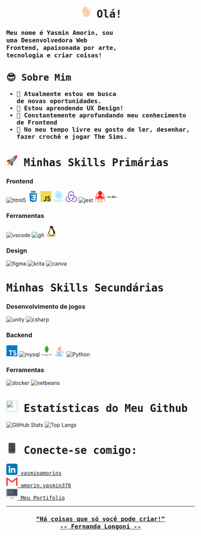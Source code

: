## <h1 align="center" > <img src="./Images/handWave.gif" width="30px"><samp> Olá! </samp></h1>
<img align="right" src="./Images/icodelikeagirl.gif" width="200">
<h3>
<samp>
Meu nome é Yasmin Amorin, sou uma Desenvolvedora Web Frontend, apaixonada por arte, tecnologia e criar coisas!</br> 
  
## 😎 Sobre Mim
  
- :telescope: Atualmente estou em busca de novas oportunidades. </br>
- :seedling: Estou aprendendo UX Design! </br>
- :gem: Constantemente aprofundando meu conhecimento de Frontend </br>
- :art: No meu tempo livre eu gosto de ler, desenhar, fazer crochê e jogar The Sims.
</samp>
</h3>

## <h1> <img src="./Images/rocket.gif" width="30px"><samp> Minhas Skills Primárias </samp></h1>

### Frontend
<p align="left">  
  <img src="https://user-images.githubusercontent.com/25181517/192158954-f88b5814-d510-4564-b285-dff7d6400dad.png" alt="html5" width="30" height="30"/>
  <img src="https://raw.githubusercontent.com/devicons/devicon/master/icons/css3/css3-original-wordmark.svg " alt="css3" width="30" height="30"/>
  <img src="https://raw.githubusercontent.com/devicons/devicon/master/icons/javascript/javascript-original.svg" alt="javascript" width="30" height="30"/>
  <img src="https://raw.githubusercontent.com/devicons/devicon/master/icons/react/react-original-wordmark.svg" alt="react" width="30" height="30"/> 
  <img src="https://raw.githubusercontent.com/devicons/devicon/master/icons/redux/redux-original.svg" alt="redux" width="30" height="30"/>
  <img src="https://user-images.githubusercontent.com/25181517/187955005-f4ca6f1a-e727-497b-b81b-93fb9726268e.png" alt="jest" width="30" height="30"/>
  <img src="./Images/testing-library-red.svg" alt="react-teasting-library" width="30" height="30"/>
  <img src="https://raw.githubusercontent.com/devicons/devicon/master/icons/nodejs/nodejs-original-wordmark.svg" alt="nodejs" width="30 " height="30"/> 
</p>

### Ferramentas   
<p align="left">    
  <img src="https://user-images.githubusercontent.com/25181517/192108891-d86b6220-e232-423a-bf5f-90903e6887c3.png" alt="vscode" width="30" height="30"/>
   <img src="https://user-images.githubusercontent.com/25181517/192108372-f71d70ac-7ae6-4c0d-8395-51d8870c2ef0.png" alt="git" width="30" height="30"/>
  <img src="https://raw.githubusercontent.com/devicons/devicon/master/icons/linux/linux-original.svg" alt="linux" width="30" height="30"/>  
</p> 

### Design
<p align="left">  
  <img src="https://cdn-icons-png.flaticon.com/512/5968/5968705.png" alt="figma" width="30" height="30"/>
  <img src="https://upload.wikimedia.org/wikipedia/commons/thumb/3/31/Calligra_Krita_icon.svg/1200px-Calligra_Krita_icon.svg.png" alt="krita" width="30" height="30"/>
  <img src="https://www.appdeploynews.com/wp-content/uploads/2023/05/canva-icon.png" alt="canva" width="30" height="30"/> 
</p> 

## <h1><samp> Minhas Skills Secundárias </samp></h1>

### Desenvolvimento de jogos
  <p align="left">
  <img src="https://www.vectorlogo.zone/logos/unity3d/unity3d-icon.svg" alt="unity" width="30" height="30"/>
  <img src="https://user-images.githubusercontent.com/25181517/121405384-444d7300-c95d-11eb-959f-913020d3bf90.png" alt="csharp" width="30" height="30"/>
  </p>
  
### Backend
<p align="left">  
  <img src="https://raw.githubusercontent.com/devicons/devicon/master/icons/typescript/typescript-original.svg" alt="typescript" width="30" height="30"/>
  <img src="https://user-images.githubusercontent.com/25181517/183896128-ec99105a-ec1a-4d85-b08b-1aa1620b2046.png" alt="mysql" width="30" height="30"/>
  <img src="https://raw.githubusercontent.com/devicons/devicon/master/icons/mongodb/mongodb-original-wordmark.svg" alt="mongodb" width="30" height="30"/>
  <img src="https://raw.githubusercontent.com/devicons/devicon/master/icons/java/java-original.svg" alt="java" width="30" height="30"/>
  <img alt="Python" width="30px" src="https://github.com/darshanr27/darshanr27/blob/master/Assets/python.png" />
</p>

### Ferramentas
  <p align="left">  
  <img src="https://user-images.githubusercontent.com/25181517/117207330-263ba280-adf4-11eb-9b97-0ac5b40bc3be.png" alt="docker" width="30" height="30"/>
  <img src="https://upload.wikimedia.org/wikipedia/commons/thumb/9/98/Apache_NetBeans_Logo.svg/888px-Apache_NetBeans_Logo.svg.png" alt="netbeans" width="30" height="30"/>
  

<h1><img src="https://emojipedia-us.s3.amazonaws.com/source/noto-emoji-animations/344/police-car-light_1f6a8.gif" width="30" height="30"/><samp> Estatísticas do Meu Github </samp></h1>


![GitHub Stats](https://github-readme-stats.vercel.app/api?username=yasmin358&show_icons=true&count_private=true&theme=buefy)
![Top Langs](https://github-readme-stats.vercel.app/api/top-langs/?username=anuraghazra&theme=buefy&layout=compact)

<h1> <img src="./Images/mobile-phone.gif" width="30px"><samp> Conecte-se comigo: </samp></h1>

<p> 
   <img src="./Images/Linkedin.png" width="30px"><samp><a href="https://www.linkedin.com/in/yasminamorins"> yasminamorins </a> </samp></br>
   <img src="./Images/Gmail.png" width="30px"><samp><a href="mailto:amorin.yasmin378@gmail.com"> amorin.yasmin378 </a> </samp></br>
   <img src="./Images/programing.png" width="30px"><samp><a href="https://https://yasminamorin.vercel.app/"> Meu Portifolio</samp></br>
</p>

<hr>

<h3 align="center" ><samp><q>Há coisas que só você pode criar!</q></br> -- Fernanda Longoni -- </samp></h3>

<!---
Yasmin358/Yasmin358 is a ✨ special ✨ repository because its `README.md` (this file) appears on your GitHub profile.
You can click the Preview link to take a look at your changes.
--->
